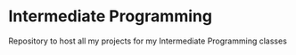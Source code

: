 # Intermediate Programming
 Repository to host all my projects for my Intermediate Programming classes
